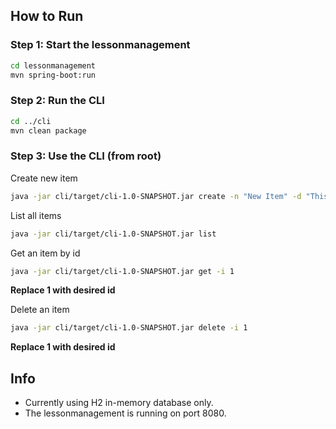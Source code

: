 ## How to Run

### Step 1: Start the lessonmanagement

```bash
cd lessonmanagement
mvn spring-boot:run
```

### Step 2: Run the CLI

```bash
cd ../cli
mvn clean package
```

### Step 3: Use the CLI (from root)

Create new item

```bash
java -jar cli/target/cli-1.0-SNAPSHOT.jar create -n "New Item" -d "This is a test item."
```

List all items

```bash
java -jar cli/target/cli-1.0-SNAPSHOT.jar list
```

Get an item by id

```bash
java -jar cli/target/cli-1.0-SNAPSHOT.jar get -i 1
```

**Replace 1 with desired id**

Delete an item

```bash
java -jar cli/target/cli-1.0-SNAPSHOT.jar delete -i 1
```

**Replace 1 with desired id**

## Info

- Currently using H2 in-memory database only.
- The lessonmanagement is running on port 8080.
